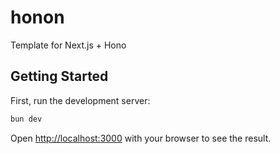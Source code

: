# honon

Template for Next.js + Hono

## Getting Started

First, run the development server:

```bash
bun dev
```

Open [http://localhost:3000](http://localhost:3000) with your browser to see the result.
